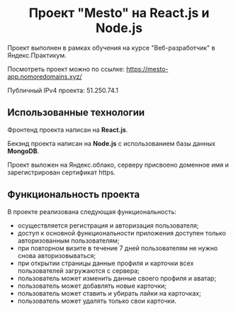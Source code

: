 <h1 align="center">Проект "Mesto" на React.js и Node.js</h1>

Проект выполнен в рамках обучения на курсе "Веб-разработчик" в Яндекс.Практикум.

Посмотреть проект можно по ссылке: https://mesto-app.nomoredomains.xyz/

Публичный IPv4 проекта: 51.250.74.1

## Использованные технологии
Фронтенд проекта написан на **React.js**. 

Бекэнд проекта написан на **Node.js** с использованием базы данных **MongoDB**.

Проект выложен на Яндекс.облако, серверу присвоено доменное имя и зарегистрирован сертификат https.

## Функциональность проекта
В проекте реализована следующая функциональность:
- осуществляется регистрация и авторизация пользователя;
- доступ к основной функциональности приложения доступен только авторизованным пользователям;
- при повторном визите в течение 7 дней пользователям не нужно снова авторизовываться;
- при открытии страницы данные профиля и карточки всех пользователей загружаются с сервера;
- пользователь может изменить данные своего профиля и аватар;
- пользователь может добавлять новые карточки;
- пользователь может ставить и убирать лайки на карточках;
- пользователь может удалять только свои карточки.
